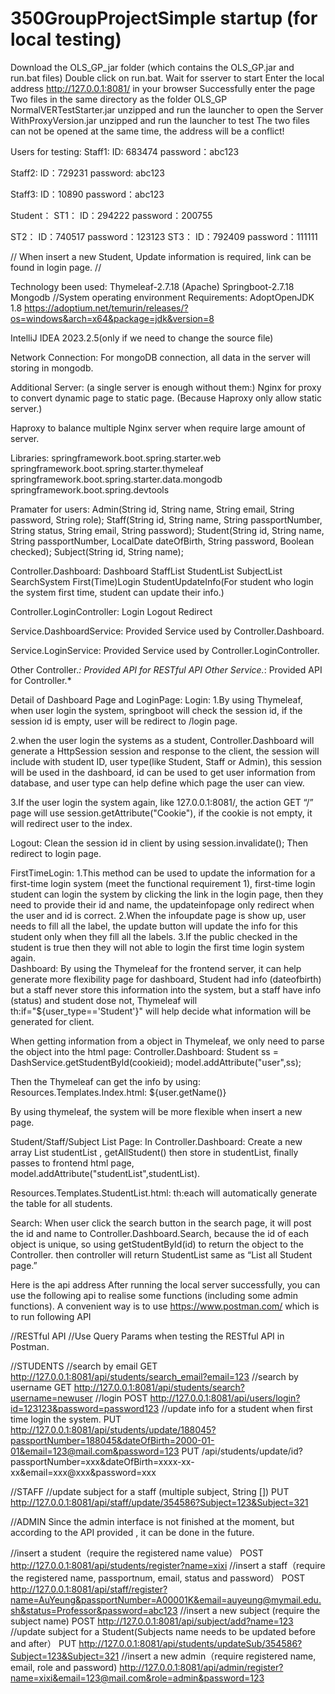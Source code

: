 # 350GroupProjectSimple startup (for local testing)
Download the OLS_GP_jar folder (which contains the OLS_GP.jar and run.bat files)
Double click on run.bat.
Wait for sserver to start
Enter the local address http://127.0.0.1:8081/ in your browser
Successfully enter the page
Two files in the same directory as the folder OLS_GP
NormalVERTestStarter.jar unzipped and run the launcher to open the Server
WithProxyVersion.jar unzipped and run the launcher to test
The two files can not be opened at the same time, the address will be a conflict!

Users for testing:
Staff1:
ID: 683474
password：abc123

Staff2:
ID：729231
password: abc123

Staff3:
ID：10890
password：abc123

Student：
ST1：
ID：294222
password：200755

ST2：
ID：740517
password：123123
ST3：
ID：792409
password：111111

//
When insert a new Student, Update information is required, link can be found in login page.
//

Technology been used:
Thymeleaf-2.7.18 (Apache)
Springboot-2.7.18
Mongodb
//System operating environment 
Requirements:
AdoptOpenJDK 1.8 https://adoptium.net/temurin/releases/?os=windows&arch=x64&package=jdk&version=8

IntelliJ IDEA 2023.2.5(only if we need to change the source file)

Network Connection:
For mongoDB connection, all data in the server will storing in mongodb.

Additional Server:
(a single server is enough without them:)
Nginx for proxy to convert dynamic page to static page. (Because Haproxy only allow static server.)

Haproxy to balance multiple Nginx server when require large amount of server.

 
Libraries:
springframework.boot.spring.starter.web
springframework.boot.spring.starter.thymeleaf
springframework.boot.spring.starter.data.mongodb
springframework.boot.spring.devtools

Pramater for users:
Admin(String id, String name, String email, String password, String role);
Staff(String id, String name, String passportNumber, String status, String email, String password);
Student(String id, String name, String passportNumber, LocalDate dateOfBirth, String password, Boolean checked);
Subject(String id, String name);

Controller.Dashboard:
Dashboard
StaffList
StudentList
SubjectList
SearchSystem
First(Time)Login
StudentUpdateInfo(For student who login the system first time, student can update their info.)

Controller.LoginController:
Login
Logout
Redirect

Service.DashboardService:
Provided Service used by Controller.Dashboard.

Service.LoginService:
Provided Service used by Controller.LoginController.

Other Controller.*:
Provided API for RESTful API
Other Service.*:
Provided API for Controller.*

Detail of Dashboard Page and LoginPage:
Login:
1.By using Thymeleaf, when user login the system, springboot will check the session id, if the session id is empty, user will be redirect to /login page.

2.when the user login the systems as a student, Controller.Dashboard will generate a HttpSession session and response to the client, the session will include with student ID, user type(like Student, Staff or Admin), this session will be used in the dashboard, id can be used to get user information from database, and user type can help define which page the user can view.

3.If the user login the system again, like 127.0.0.1:8081/, the action GET “/” page will use session.getAttribute("Cookie"), if the cookie is not empty, it will redirect user to the index.


Logout:
Clean the session id in client by using session.invalidate();
Then redirect to login page.

FirstTimeLogin:
1.This method can be used to update the information for a first-time login system (meet the functional requirement 1),  first-time login student can login the system by clicking the link in the login page, then they need to provide their id and name, the updateinfopage only redirect when the user and id is correct.
2.When the infoupdate page is show up, user needs to fill all the label, the update button will update the info for this student only when they fill all the labels.
3.If the public checked in the student is true then they will not able to login the first time login system again.  
Dashboard:
By using the Thymeleaf for the frontend server, it can help generate more flexibility page for dashboard, Student had info (dateofbirth) but a staff never store this information into the system, but a staff have info (status) and student dose not, Thymeleaf will th:if="${user_type=='Student'}" will help decide what information will be generated for client.

When getting information from a object in Thymeleaf, we only need to parse the object into the html page:
Controller.Dashboard:
Student ss = DashService.getStudentById(cookieid);
model.addAttribute("user",ss);

Then the Thymeleaf can get the info by using:
Resources.Templates.Index.html:
${user.getName()}

By using thymeleaf, the system will be more flexible when insert a new page.

Student/Staff/Subject List Page:
In Controller.Dashboard:
Create a new array List<Student> studentList , getAllStudent() then store in studentList, finally passes to frontend html page, model.addAttribute("studentList",studentList).

Resources.Templates.StudentList.html:
th:each will automatically generate the table for all students.

Search:
	When user click the search button in the search page, it will post the id and name to Controller.Dashboard.Search, 
because the id of each object is unique, so using getStudentById(id) to return the object to the Controller.
then controller will return StudentList same as “List all Student page.”


Here is the api address After running the local server successfully, you can use the following api to realise some functions (including some admin functions).
A convenient way is to use https://www.postman.com/ which is to run following API

//RESTful API
//Use Query Params when testing the RESTful API in Postman.


//STUDENTS
//search by email
GET http://127.0.0.1:8081/api/students/search_email?email=123
//search by username
GET http://127.0.0.1:8081/api/students/search?username=newuser
//login
POST http://127.0.0.1:8081/api/users/login?id=123123&password=password123
//update info for a student when first time login the system.
PUT http://127.0.0.1:8081/api/students/update/188045?passportNumber=188045&dateOfBirth=2000-01-01&email=123@mail.com&password=123
PUT /api/students/update/id?passportNumber=xxx&dateOfBirth=xxxx-xx-xx&email=xxx@xxx&password=xxx


//STAFF
//update subject for a staff (multiple subject, String [])
PUT http://127.0.0.1:8081/api/staff/update/354586?Subject=123&Subject=321


//ADMIN
Since the admin interface is not finished at the moment, but according to the API provided , it can be done in the future.

//insert a student（require the registered name value）
POST http://127.0.0.1:8081/api/students/register?name=xixi
//insert a staff（require the registered name, passportnum, email, status and password）
POST http://127.0.0.1:8081/api/staff/register?name=AuYeung&passportNumber=A00001K&email=auyeung@mymail.edu.sh&status=Professor&password=abc123
//insert a new subject (require the subject name)
POST http://127.0.0.1:8081/api/subject/add?name=123
//update subject for a Student(Subjects name needs to be updated before and after） 
PUT http://127.0.0.1:8081/api/students/updateSub/354586?Subject=123&Subject=321
//insert a new admin（require registered name, email, role and password)
http://127.0.0.1:8081/api/admin/register?name=xixi&email=123@mail.com&role=admin&password=123



